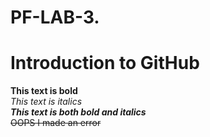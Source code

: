 # PF-LAB-3.

# Introduction to GitHub
**This text is bold**\
*This text is italics*\
***This text is both bold and italics***\
~~OOPS I made an error~~

